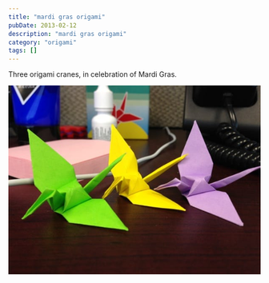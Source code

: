 ```yaml
---
title: "mardi gras origami"
pubDate: 2013-02-12
description: "mardi gras origami"
category: "origami"
tags: []
---
```


Three origami cranes, in celebration of Mardi Gras.

![Three origami cranes](origami-cranes.jpg)
